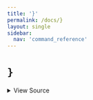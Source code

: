 ```yaml
---
title: '}'
permalink: /docs/}
layout: single
sidebar:
  nav: 'command_reference'
---
```


# `}`



<details>
  <summary>View Source</summary>

{% highlight sh %}

!fn --shellpen-private contexts writeNullIfEmpty
!fn --shellpen-private contexts pop
!fn --shellpen-private writeDSL writeln "}"
{% endhighlight %}

</details>








